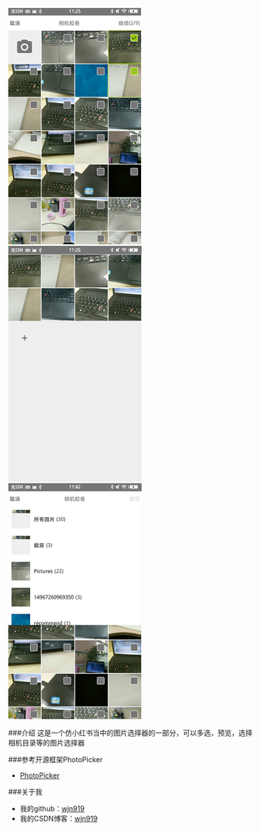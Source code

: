 ![image](https://github.com/wjn919/PhotoDemo/blob/master/app/screenshots/list_demo.png)
![image](https://github.com/wjn919/PhotoDemo/blob/master/app/screenshots/result_demo.png)
![image](https://github.com/wjn919/PhotoDemo/blob/master/app/screenshots/directory_demo.png)

###介绍
这是一个仿小红书当中的图片选择器的一部分，可以多选，预览，选择相机目录等的图片选择器
   
###参考开源框架PhotoPicker
   - [PhotoPicker](https://github.com/donglua/PhotoPicker)

###关于我
   - 我的github：[wjn919](https://github.com/wjn919)
   - 我的CSDN博客：[wjn919](http://blog.csdn.net/wjn_yes)
